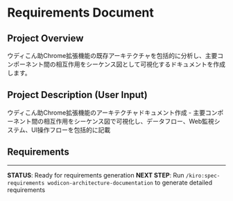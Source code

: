 # Requirements Document

## Project Overview
ウディこん助Chrome拡張機能の既存アーキテクチャを包括的に分析し、主要コンポーネント間の相互作用をシーケンス図として可視化するドキュメントを作成します。

## Project Description (User Input)
ウディこん助Chrome拡張機能のアーキテクチャドキュメント作成 - 主要コンポーネント間の相互作用をシーケンス図で可視化し、データフロー、Web監視システム、UI操作フローを包括的に記載

## Requirements
<!-- Detailed user stories will be generated in /spec-requirements phase -->

---
**STATUS**: Ready for requirements generation
**NEXT STEP**: Run `/kiro:spec-requirements wodicon-architecture-documentation` to generate detailed requirements